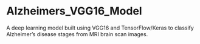 # Alzheimers_VGG16_Model
A deep learning model built using VGG16 and TensorFlow/Keras to classify Alzheimer’s disease stages from MRI brain scan images.
